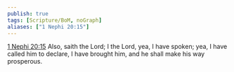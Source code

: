 ```yaml
---
publish: true
tags: [Scripture/BoM, noGraph]
aliases: ["1 Nephi 20:15"]
---
```

[1 Nephi 20:15](https://churchofjesuschrist.org/study/scriptures/bofm/1-ne/20?lang=eng&id=p15#p15) Also, saith the Lord; I the Lord, yea, I have spoken; yea, I have called him to declare, I have brought him, and he shall make his way prosperous.
